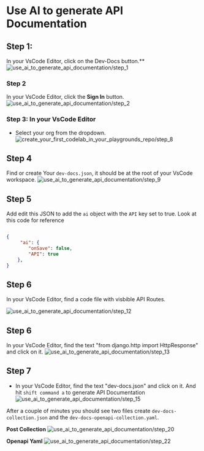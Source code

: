 # Use AI to generate API Documentation

## Step 1: 

In your VsCode Editor, click on the Dev-Docs button.**
![use_ai_to_generate_api_documentation/step_1](/img/use_ai_to_generate_api_documentation/step_1.png)

### Step 2
In your VsCode Editor, click the **Sign In** button.
![use_ai_to_generate_api_documentation/step_2](/img/use_ai_to_generate_api_documentation/step_2.png)

### Step 3: In your VsCode Editor

- Select your org from the dropdown.
![create_your_first_codelab_in_your_playgrounds_repo/step_8](/img/create_your_first_codelab_in_your_playgrounds_repo/step_8.png)


## Step 4
Find or create Your `dev-docs.json`, it should be at the root of your VsCode workspace.
![use_ai_to_generate_api_documentation/step_9](/img/use_ai_to_generate_api_documentation/step_9.png)


## Step 5

Add edit this JSON to add the `ai` object with the `API` key set to true.  Look at this code for reference

```json

{
     "ai": {
        "onSave": false,
        "API": true
    },
}

```

## Step 6

In your VsCode Editor, find a code file with visbible API Routes.

![use_ai_to_generate_api_documentation/step_12](/img/use_ai_to_generate_api_documentation/step_12.png)

## Step 6

In your VsCode Editor, find the text "from django.http import HttpResponse" and click on it.
![use_ai_to_generate_api_documentation/step_13](/img/use_ai_to_generate_api_documentation/step_13.png)

## Step 7

- In your VsCode Editor, find the text "dev-docs.json" and click on it.  And hit `shift command a` to generate API Documentation
![use_ai_to_generate_api_documentation/step_15](/img/use_ai_to_generate_api_documentation/step_15.png)

After a couple of minutes you should see two files create `dev-docs-collection.json` and the `dev-docs-openapi-collection.yaml`.


**Post Collection**
![use_ai_to_generate_api_documentation/step_20](/img/use_ai_to_generate_api_documentation/step_20.png)


**Openapi Yaml**
![use_ai_to_generate_api_documentation/step_22](/img/use_ai_to_generate_api_documentation/step_22.png)
  
  